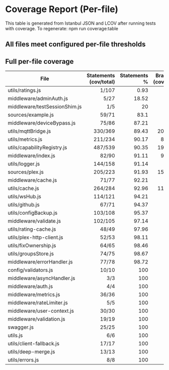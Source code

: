 # Coverage Report (Per-file)

This table is generated from Istanbul JSON and LCOV after running tests with coverage.
To regenerate: npm run coverage:table

## All files meet configured per-file thresholds

## Full per-file coverage

| File | Statements (cov/total) | Statements % | Branches (cov/total) | Branches % | Functions (cov/total) | Functions % | Lines (cov/total) | Lines % | Meets thresholds |
|---|---:|---:|---:|---:|---:|---:|---:|---:|:--:|
| utils/ratings.js | 1/107 | 0.93 | 0/45 | 0 | 0/11 | 0 | 1/104 | 0.96 | ✅ |
| middleware/adminAuth.js | 5/27 | 18.52 | 1/40 | 2.5 | 3/4 | 75 | 5/27 | 18.52 | ✅ |
| middleware/testSessionShim.js | 1/5 | 20 | 0/6 | 0 | 0/1 | 0 | 1/5 | 20 | ✅ |
| sources/example.js | 59/71 | 83.1 | 27/39 | 69.23 | 5/6 | 83.33 | 58/67 | 86.57 | ✅ |
| middleware/deviceBypass.js | 75/86 | 87.21 | 37/46 | 80.43 | 11/14 | 78.57 | 68/72 | 94.44 | ✅ |
| utils/mqttBridge.js | 330/369 | 89.43 | 205/244 | 84.02 | 37/42 | 88.1 | 319/356 | 89.61 | ✅ |
| utils/metrics.js | 211/234 | 90.17 | 89/110 | 80.91 | 39/40 | 97.5 | 202/224 | 90.18 | ✅ |
| utils/capabilityRegistry.js | 487/539 | 90.35 | 196/274 | 71.53 | 174/184 | 94.57 | 475/525 | 90.48 | ✅ |
| middleware/index.js | 82/90 | 91.11 | 90/101 | 89.11 | 14/14 | 100 | 77/80 | 96.25 | ✅ |
| utils/logger.js | 144/158 | 91.14 | 73/99 | 73.74 | 36/40 | 90 | 127/135 | 94.07 | ✅ |
| sources/plex.js | 205/223 | 91.93 | 158/199 | 79.4 | 30/34 | 88.24 | 182/198 | 91.92 | ✅ |
| middleware/cache.js | 71/77 | 92.21 | 33/43 | 76.74 | 17/19 | 89.47 | 70/75 | 93.33 | ✅ |
| utils/cache.js | 264/284 | 92.96 | 118/140 | 84.29 | 36/40 | 90 | 260/277 | 93.86 | ✅ |
| utils/wsHub.js | 114/121 | 94.21 | 72/86 | 83.72 | 18/18 | 100 | 112/117 | 95.73 | ✅ |
| utils/github.js | 67/71 | 94.37 | 17/18 | 94.44 | 12/14 | 85.71 | 67/71 | 94.37 | ✅ |
| utils/configBackup.js | 103/108 | 95.37 | 38/48 | 79.17 | 12/13 | 92.31 | 98/99 | 98.99 | ✅ |
| middleware/validate.js | 102/105 | 97.14 | 44/51 | 86.27 | 18/19 | 94.74 | 97/100 | 97 | ✅ |
| utils/rating-cache.js | 48/49 | 97.96 | 12/12 | 100 | 8/8 | 100 | 48/49 | 97.96 | ✅ |
| utils/plex-http-client.js | 52/53 | 98.11 | 25/31 | 80.65 | 6/6 | 100 | 52/53 | 98.11 | ✅ |
| utils/fixOwnership.js | 64/65 | 98.46 | 56/66 | 84.85 | 8/8 | 100 | 58/59 | 98.31 | ✅ |
| utils/groupsStore.js | 74/75 | 98.67 | 33/45 | 73.33 | 15/15 | 100 | 64/65 | 98.46 | ✅ |
| middleware/errorHandler.js | 77/78 | 98.72 | 62/62 | 100 | 8/9 | 88.89 | 73/74 | 98.65 | ✅ |
| config/validators.js | 10/10 | 100 | 2/2 | 100 | 3/3 | 100 | 9/9 | 100 | ✅ |
| middleware/asyncHandler.js | 3/3 | 100 | 0/0 | 100 | 2/2 | 100 | 3/3 | 100 | ✅ |
| middleware/auth.js | 4/4 | 100 | 0/0 | 100 | 2/2 | 100 | 3/3 | 100 | ✅ |
| middleware/metrics.js | 36/36 | 100 | 25/26 | 96.15 | 4/4 | 100 | 36/36 | 100 | ✅ |
| middleware/rateLimiter.js | 5/5 | 100 | 4/4 | 100 | 2/2 | 100 | 5/5 | 100 | ✅ |
| middleware/user-context.js | 30/30 | 100 | 37/45 | 82.22 | 4/4 | 100 | 30/30 | 100 | ✅ |
| middleware/validation.js | 19/19 | 100 | 8/8 | 100 | 5/5 | 100 | 16/16 | 100 | ✅ |
| swagger.js | 25/25 | 100 | 18/21 | 85.71 | 4/4 | 100 | 21/21 | 100 | ✅ |
| utils.js | 6/6 | 100 | 0/0 | 100 | 1/1 | 100 | 5/5 | 100 | ✅ |
| utils/client-fallback.js | 17/17 | 100 | 11/14 | 78.57 | 5/5 | 100 | 11/11 | 100 | ✅ |
| utils/deep-merge.js | 13/13 | 100 | 12/13 | 92.31 | 2/2 | 100 | 11/11 | 100 | ✅ |
| utils/errors.js | 8/8 | 100 | 1/1 | 100 | 4/4 | 100 | 8/8 | 100 | ✅ |
